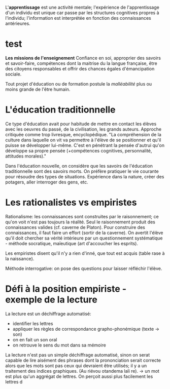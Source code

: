 L'**apprentissage** est une activité mentale; l'expérience de l'apprentissage d'un individu est unique car passe par les structures cognitives propres à l'individu; l'information est interprétée en fonction des connaissances antérieures.

# test
**Les missions de l'enseignement** 
Confiance en soi, approprier des savoirs et savoir-faire, compétences dont la maitrise du la langue française, être des citoyens responsables et offrir des chances égales d'émancipation sociale.

Tout projet d'éducation ou de formation postule la *malléabilité* plus ou moins grande de l'être humain. 


# L'éducation traditionnelle
Ce type d'éducation avait pour habitude de mettre en contact les élèves avec les oeuvres du passé, de la civilisation, les grands auteurs. Approche critiquée comme trop livresque, encyclopédique. 
"La compréhension de la culture dans laquelle on vit va permettre à l'élève de se positionner et qu'il puisse se développer lui-même. C'est en pénétrant la pensée d'autrui qu'on développe sa propre pensée (+compétences cognitives, personnalité, attitudes morales)."

Dans l'éducation nouvelle, on considère que les savoirs de l'éducation traditionnelle sont des savoirs morts. On préfère pratiquer le vie courante pour résoudre des types de situations. Expérience dans la nature, créer des potagers, aller interroger des gens, etc.


# Les rationalistes vs empiristes
Rationalisme: les connaissances sont construites par le raisonnement; ce qu'on voit n'est pas toujours la réalité. Seul le raisonnement produit des connaissances valides (cf. caverne de Platon). Pour construire des connaissances, il faut faire un effort (sortir de la caverne).
On avertit l'élève qu'il doit chercher sa vérité intérieure par un questionnement systématique - méthode socratique, maïeutique (art d'accoucher les esprits).

Les empiristes disent qu'il n'y a rien d'inné, que tout est acquis (table rase à la naissance).

Méthode interrogative: on pose des questions pour laisser réfléchir l'élève.

# Défi à la position empiriste - exemple de la lecture

La lecture est un déchiffrage automatisé:
- identifier les lettres
- appliquer les règles de correspondance grapho-phonémique (texte -> son)
- on en fait un son oral
- on retrouve le sens du mot dans sa mémoire

La lecture n'est pas un simple déchiffrage automatisé, sinon on serat capable de lire aisément des phrases dont la prononciation serait correcte alors que les mots sont pas ceux qui devraient être utilisés; il y a un traitement des indices graphiques. (Au riévou otandema lali re).
-> un mot est plus qu'un aggrégat de lettres.
On perçoit aussi plus facilement les lettres d

